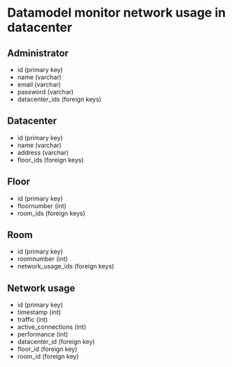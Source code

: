 # Datamodel monitor network usage in datacenter

## Administrator
- id (primary key)
- name (varchar)
- email (varchar)
- password (varchar)
- datacenter_ids (foreign keys)

## Datacenter
- id (primary key)
- name (varchar)
- address (varchar)
- floor_ids (foreign keys)

## Floor
- id (primary key)
- floornumber (int)
- room_ids (foreign keys)

## Room
- id (primary key)
- roomnumber (int)
- network_usage_ids (foreign keys)

## Network usage
- id (primary key)
- timestamp (int)
- traffic (int)
- active_connections (int)
- performance (int)
- datacenter_id (foreign key)
- floor_id (foreign key)
- room_id (foreign key)